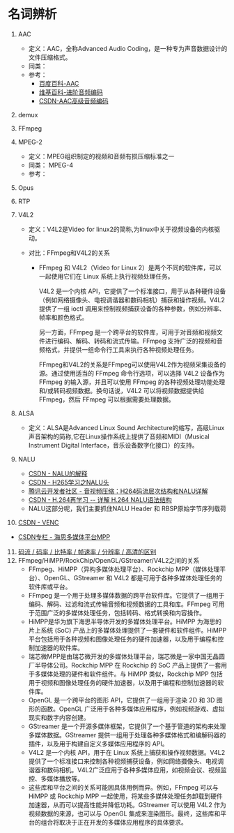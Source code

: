 # 名词辨析

1. AAC

   - 定义：AAC，全称Advanced Audio Coding，是一种专为声音数据设计的文件压缩格式。
   - 同类：
   - 参考：
     - [百度百科-AAC](https://baike.baidu.com/item/AAC/382962?fromtitle=AAC%E6%A0%BC%E5%BC%8F&fromid=291683&fr=aladdin)
     - [维基百科-进阶音频编码](https://zh.m.wikipedia.org/zh-hans/%E9%80%B2%E9%9A%8E%E9%9F%B3%E8%A8%8A%E7%B7%A8%E7%A2%BC)
     - [CSDN-AAC高级音频编码](https://blog.csdn.net/ccsss22/article/details/114435491?spm=1001.2101.3001.6661.1&utm_medium=distribute.pc_relevant_t0.none-task-blog-2%7Edefault%7EBlogCommendFromBaidu%7ERate-1-114435491-blog-127082964.pc_relevant_vip_default&depth_1-utm_source=distribute.pc_relevant_t0.none-task-blog-2%7Edefault%7EBlogCommendFromBaidu%7ERate-1-114435491-blog-127082964.pc_relevant_vip_default&utm_relevant_index=1)

2. demux

3. FFmpeg

4. MPEG-2
   - 定义：MPEG组织制定的视频和音频有损压缩标准之一
   - 同类： MPEG-4
   - 参考： 

     

5. Opus

6. RTP

7. V4L2

   - 定义：V4L2是Video for linux2的简称,为linux中关于视频设备的内核驱动。

   - 对比：FFmpeg和V4L2的关系

     - FFmpeg 和 V4L2（Video for Linux 2）是两个不同的软件库，可以一起使用它们在 Linux 系统上执行视频处理任务。

       V4L2 是一个内核 API，它提供了一个标准接口，用于从各种硬件设备（例如网络摄像头、电视调谐器和数码相机）捕获和操作视频。V4L2 提供了一组 ioctl 调用来控制视频捕获设备的各种参数，例如分辨率、帧率和颜色格式。

       另一方面，FFmpeg 是一个跨平台的软件库，可用于对音频和视频文件进行编码、解码、转码和流式传输。FFmpeg 支持广泛的视频和音频格式，并提供一组命令行工具来执行各种视频处理任务。

       FFmpeg和V4L2的关系是FFmpeg可以使用V4L2作为视频采集设备的源。通过使用适当的 FFmpeg 命令行选项，可以选择 V4L2 设备作为 FFmpeg 的输入源，并且可以使用 FFmpeg 的各种视频处理功能处理和/或转码视频数据。换句话说，V4L2 可以将视频数据提供给 FFmpeg，然后 FFmpeg 可以根据需要处理数据。

8. ALSA

   - 定义：ALSA是Advanced Linux Sound Architecture的缩写，高级Linux声音架构的简称,它在Linux操作系统上提供了音频和MIDI（Musical Instrument Digital Interface，音乐设备数字化接口）的支持。

9. NALU

   - [CSDN - NALU的解释](https://blog.csdn.net/weixin_40673765/article/details/100038354?ops_request_misc=&request_id=&biz_id=102&utm_term=NALU&utm_medium=distribute.pc_search_result.none-task-blog-2~all~sobaiduweb~default-0-100038354.142^v71^js_top,201^v4^add_ask&spm=1018.2226.3001.4187)
   - [CSDN - H265学习之NALU头](https://blog.csdn.net/z373248439/article/details/114264841?ops_request_misc=&request_id=&biz_id=102&utm_term=NALU&utm_medium=distribute.pc_search_result.none-task-blog-2~all~sobaiduweb~default-1-114264841.142^v71^js_top,201^v4^add_ask&spm=1018.2226.3001.4187)
   - [腾讯云开发者社区 - 音视频压缩：H264码流层次结构和NALU详解](https://cloud.tencent.com/developer/article/1746993)
   - [CSDN - H.264再学习 -- 详解 H.264 NALU语法结构](https://juyou.blog.csdn.net/article/details/78226286?spm=1001.2101.3001.6661.1&utm_medium=distribute.pc_relevant_t0.none-task-blog-2%7Edefault%7EBlogCommendFromBaidu%7ERate-1-78226286-blog-100038354.pc_relevant_vip_default&depth_1-utm_source=distribute.pc_relevant_t0.none-task-blog-2%7Edefault%7EBlogCommendFromBaidu%7ERate-1-78226286-blog-100038354.pc_relevant_vip_default&utm_relevant_index=1)
   - NALU这部分呢，我们主要抓住NALU Header 和 RBSP原始字节序列载荷

10. [CSDN - VENC](https://blog.csdn.net/li_wen01/article/details/105025101?ops_request_misc=&request_id=&biz_id=102&utm_term=VENC&utm_medium=distribute.pc_search_result.none-task-blog-2~all~sobaiduweb~default-0-105025101.142^v71^js_top,201^v4^add_ask&spm=1018.2226.3001.4187)

   - [CSDN专栏 - 海思多媒体平台MPP](https://blog.csdn.net/li_wen01/category_9739917.html)

11. [码流 / 码率 / 比特率 / 帧速率 / 分辨率 / 高清的区别](https://blog.csdn.net/xiangjai/article/details/44238005)
12. FFmpeg/HiMPP/RockChip/OpenGL/GStreamer/V4L2之间的关系
    - FFmpeg、HiMPP（异构多媒体处理平台）、Rockchip MPP（媒体处理平台）、OpenGL、GStreamer 和 V4L2 都是可用于各种多媒体处理任务的软件库或平台。
    - FFmpeg 是一个用于处理多媒体数据的跨平台软件库。它提供了一组用于编码、解码、过滤和流式传输音频和视频数据的工具和库。FFmpeg 可用于范围广泛的多媒体处理任务，包括转码、格式转换和内容操作。
    - HiMPP是华为旗下海思半导体开发的多媒体处理平台。HiMPP 为海思的片上系统 (SoC) 产品上的多媒体处理提供了一套硬件和软件组件。HiMPP 平台包括用于各种视频和图像处理任务的硬件加速器，以及用于编程和控制加速器的软件库。
    - 瑞芯微MPP是由瑞芯微开发的多媒体处理平台，瑞芯微是一家中国无晶圆厂半导体公司。Rockchip MPP 在 Rockchip 的 SoC 产品上提供了一套用于多媒体处理的硬件和软件组件。与 HiMPP 类似，Rockchip MPP 包括用于视频和图像处理任务的硬件加速器，以及用于编程和控制加速器的软件库。
    - OpenGL 是一个跨平台的图形 API，它提供了一组用于渲染 2D 和 3D 图形的函数。OpenGL 广泛用于各种多媒体应用程序，例如视频游戏、虚拟现实和数字内容创建。
    - GStreamer 是一个开源多媒体框架，它提供了一个基于管道的架构来处理多媒体数据。GStreamer 提供一组用于处理各种多媒体格式和编解码器的插件，以及用于构建自定义多媒体应用程序的 API。
    - V4L2 是一个内核 API，用于在 Linux 系统上捕获和操作视频数据。V4L2 提供了一个标准接口来控制各种视频捕获设备，例如网络摄像头、电视调谐器和数码相机。V4L2广泛应用于各种多媒体应用，如视频会议、视频监控、多媒体播放等。
    - 这些库和平台之间的关系可能因具体用例而异。例如，FFmpeg 可以与 HiMPP 或 Rockchip MPP 一起使用，将某些多媒体处理任务卸载到硬件加速器，从而可以提高性能并降低功耗。GStreamer 可以使用 V4L2 作为视频数据的来源，也可以与 OpenGL 集成来渲染图形。最终，这些库和平台的组合将取决于正在开发的多媒体应用程序的具体要求。
